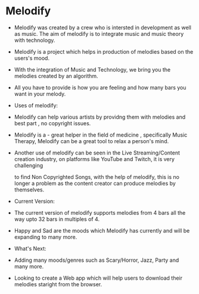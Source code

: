 # Melodify
- Melodify was created by a crew who is intersted in development as well as music. The aim of melodify is to integrate music and music theory with technology.

- Melodify is a project which helps in production of melodies based on the users's mood.

- With the integration of Music and Technology, we bring you the melodies created by an algorithm.

- All you have to provide is how you are feeling and how many bars you want in your melody.

- Uses of melodify: 
 
- Melodify can help various artists by providng them with melodies and best part , no copyright issues.
 
- Melodify is a - great helper in the field of medicine , specifically Music Therapy, Melodify can be a great tool to relax a person's mind.
 
- Another use of melodify can be seen in the Live Streaming/Content creation industry, on platforms like YouTube and Twitch, it is very challenging

  to find Non Copyrighted Songs, with the help of melodify, this is no longer a problem as the content creator can produce melodies by themselves.
  
                  
- Current Version: 
 
- The current version of melodify supports melodies from 4 bars all the way upto 32 bars in multiples of 4.
 
- Happy and Sad are the moods which Melodify has currently and will be expanding to many more.
                 
-  What's Next:  

- Adding many moods/genres such as Scary/Horror, Jazz, Party and many more.

- Looking to create a Web app which will help users to download their melodies staright from the browser.
